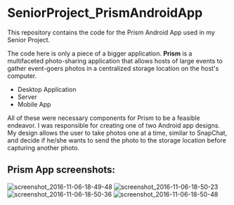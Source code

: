 # SeniorProject_PrismAndroidApp
This repository contains the code for the Prism Android App used in my Senior Project.

The code here is only a piece of a bigger application. **Prism** is a multifaceted photo-sharing
application that allows hosts of large events to gather event-goers photos in a centralized
storage location on the host's computer.

- Desktop Application
- Server
- Mobile App

All of these were necessary components for Prism to be a feasible endeavor. I was responsible 
for creating one of two Android app designs. My design allows the user to take photos one at
a time, similar to SnapChat, and decide if he/she wants to send the photo to the storage location
before capturing another photo.

## Prism App screenshots:

![screenshot_2016-11-06-18-49-48](https://cloud.githubusercontent.com/assets/9439488/21652400/7d2be050-d27a-11e6-8d89-b2c8f129ac43.png)
![screenshot_2016-11-06-18-50-23](https://cloud.githubusercontent.com/assets/9439488/21652411/88702f84-d27a-11e6-83f9-8e8b7e5c0d7a.png)
![screenshot_2016-11-06-18-50-36](https://cloud.githubusercontent.com/assets/9439488/21652415/8c941b3e-d27a-11e6-872a-547021473656.png)
![screenshot_2016-11-06-18-50-48](https://cloud.githubusercontent.com/assets/9439488/21652422/8fda1690-d27a-11e6-9b3f-e9ad306056c9.png)

